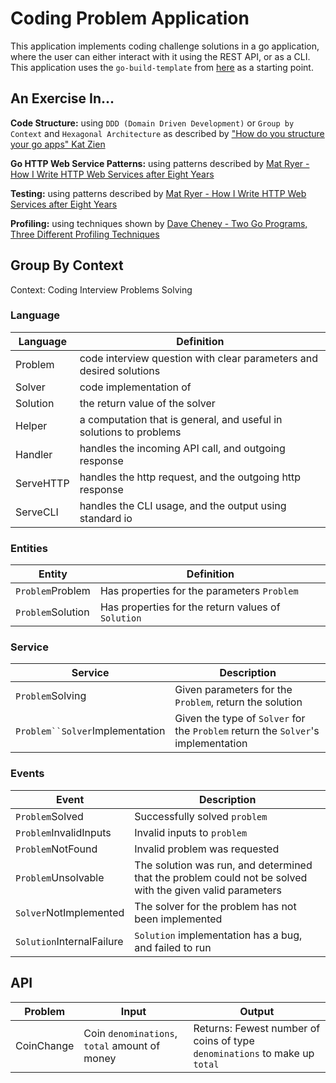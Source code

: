 # Coding Problem Application
This application implements coding challenge solutions in a go application, where the user can either interact with it using the REST API, or as a CLI. This application uses the `go-build-template` from [here](https://github.com/thockin/go-build-template) as a starting point.

## An Exercise In...
**Code Structure:**
using `DDD (Domain Driven Development)` or `Group by Context` and `Hexagonal Architecture` as described by ["How do you structure your go apps" Kat Zien](https://www.youtube.com/watch?v=oL6JBUk6tj0)

**Go HTTP Web Service Patterns:**
using patterns described by [Mat Ryer - How I Write HTTP Web Services after Eight Years](https://www.youtube.com/watch?v=rWBSMsLG8po&list=PLbs4C-FV19dTDAtq1pfvcqx-h8utbiVLu&index=1&t=1553s)

**Testing:**
using patterns described by [Mat Ryer - How I Write HTTP Web Services after Eight Years](https://www.youtube.com/watch?v=rWBSMsLG8po&list=PLbs4C-FV19dTDAtq1pfvcqx-h8utbiVLu&index=1&t=1553s)

**Profiling:**
using techniques shown by [Dave Cheney - Two Go Programs, Three Different Profiling Techniques](https://www.youtube.com/watch?v=nok0aYiGiYA&list=PLbs4C-FV19dTDAtq1pfvcqx-h8utbiVLu&index=2)

## Group By Context
Context: Coding Interview Problems Solving

### Language
| Language  | Definition |
| --------  | ---------- |
| Problem   | code interview question with clear parameters and desired solutions |
| Solver    | code implementation of  | 
| Solution  | the return value of the solver | 
| Helper    | a computation that is general, and useful in solutions to problems |
| Handler   | handles the incoming API call, and outgoing response |
| ServeHTTP | handles the http request, and the outgoing http response |
| ServeCLI  | handles the CLI usage, and the output using standard io |

### Entities
| Entity | Definition |
| ------ | ---------- |
| `Problem`Problem  | Has properties for the parameters `Problem` |
| `Problem`Solution | Has properties for the return values of `Solution` |

### Service
| Service    | Description |
| ---------- | ----------- | 
| `Problem`Solving | Given parameters for the `Problem`, return the solution | 
| `Problem``Solver`Implementation | Given the type of `Solver` for the `Problem` return the `Solver`'s implementation | 

### Events
| Event | Description |
| ----- | ----------- |
| `Problem`Solved | Successfully solved `problem` |
| `Problem`InvalidInputs | Invalid inputs to `problem` |
| `Problem`NotFound | Invalid problem was requested |
| `Problem`Unsolvable | The solution was run, and determined that the problem could not be solved with the given valid parameters | 
| `Solver`NotImplemented | The solver for the problem has not been implemented |
| `Solution`InternalFailure | `Solution` implementation has a bug, and failed to run |

## API
| Problem    | Input | Output |
| ---------- | ----- | ------ |
| CoinChange | Coin `denominations`, `total` amount of money | Returns: Fewest number of coins of type `denominations` to make up `total` |
